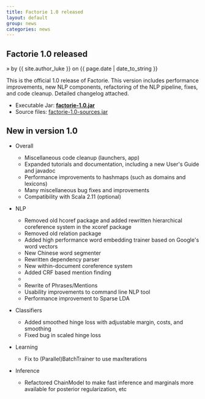 ```yaml
---
title: Factorie 1.0 released
layout: default
group: news
categories: news
---
```


## Factorie 1.0 released
 &raquo; by {{ site.author_luke }} on {{ page.date | date_to_string }}

This is the official 1.0 release of Factorie. This version includes performance improvements, new NLP components, refactoring of the NLP pipeline, fixes, and code cleanup. Detailed changelog attached.

* Executable Jar: **[factorie-1.0.jar](https://github.com/factorie/factorie/releases/download/factorie-1.0/factorie-1.0.jar)**
* Source files: [factorie-1.0-sources.jar](https://github.com/factorie/factorie/releases/download/factorie-1.0/factorie-1.0-sources.jar)

New in version 1.0
---

* Overall
    - Miscellaneous code cleanup (launchers, app)
    - Expanded tutorials and documentation, including a new User's Guide and javadoc
    - Performance improvements to hashmaps (such as domains and lexicons)
    - Many miscellaneous bug fixes and improvements
    - Compatibility with Scala 2.11 (optional)

* NLP
    - Removed old hcoref package and added rewritten hierarchical coreference system in the xcoref package
    - Removed old relation package
    - Added high performance word embedding trainer based on Google's word vectors
    - New Chinese word segmenter
    - Rewritten dependency parser
    - New within-document coreference system
    - Added CRF based mention finding
    - 
    - Rewrite of Phrases/Mentions
    - Usability improvements to command line NLP tool
    - Performance improvement to Sparse LDA

* Classifiers
    - Added smoothed hinge loss with adjustable margin, costs, and smoothing
    - Fixed bug in scaled hinge loss

* Learning
    - Fix to (Parallel)BatchTrainer to use maxIterations

* Inference
    - Refactored ChainModel to make fast inference and marginals more available for posterior regularization, etc